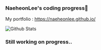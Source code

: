### NaeheonLee's coding progress👋

<!--
**NaeheonLee/NaeheonLee** is a ✨ _special_ ✨ repository because its `README.md` (this file) appears on your GitHub profile.




Here are some ideas to get you started:

- 🔭 I’m currently working on ...
- 🌱 I’m currently learning ...
- 👯 I’m looking to collaborate on ...
- 🤔 I’m looking for help with ...
- 💬 Ask me about ...
- 📫 How to reach me: ...
- 😄 Pronouns: ...
- ⚡ Fun fact: ...
-->

My portfolio : https://naeheonlee.github.io/

![Github Stats](https://github-readme-stats.vercel.app/api?username=NaeheonLee&show_icons=true)

### Still working on progress..
<!--
![tonyrox22's solved.ac stats](https://github-readme-solvedac.hyp3rflow.vercel.app/api/?handle=tonyrox22)



<!--
#### 2020.08~2020.12 goals & activities
 - 🌱 database(SQL) study
 - 🌱 Kotlin study 
 - 🌱 algorithm study 
 - 🌱 android(java) mentor & project
 - 🌱 C programing mentor
 - 🌱 AWS study
 - 🌱 Docker study

<!--
#### 2020.12~2020.3 goals & activities
 - 🌱 SQLD license
 - 🌱 AWS study group & license
 - 🌱 algorithm study 
 - 🌱 data structure mentor
 - 🌱 machine learning 

<!--
#### 2020.03~2021.02 goals & activities
- 🌱 

<!--
### language i can use
 - 💬  C, C++, Java, Python

<!--
### interesting field
 - 😄 database, sever develop, data management, AI, Machine Learning

<!--
- 🔭🌱👯🤔💬📫😄⚡ 

